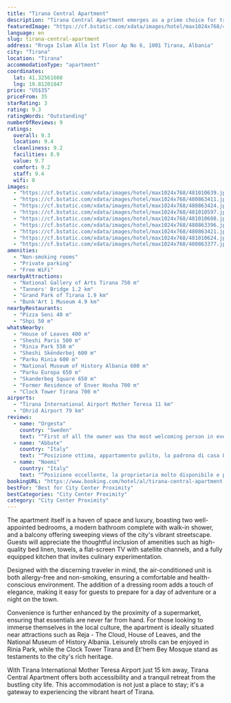 ```yaml
---
title: "Tirana Central Apartment"
description: "Tirana Central Apartment emerges as a prime choice for travelers seeking the perfect blend of comfort and convenience in the heart of Tirana."
featuredImage: "https://cf.bstatic.com/xdata/images/hotel/max1024x768/481010639.jpg?k=c2d4356243a4bf63ed6b84b74807201de3cb3c2e2fe29aa05d3f2f9ce0f5828f&o=&hp=1"
language: en
slug: tirana-central-apartment
address: "Rruga Islam Alla 1st Floor Ap No 6, 1001 Tirana, Albania"
city: "Tirana"
location: "Tirana"
accommodationType: "apartment"
coordinates:
  lat: 41.32561608
  lng: 19.81201847
price: "US$35"
priceFrom: 35
starRating: 3
rating: 9.3
ratingWords: "Outstanding"
numberOfReviews: 9
ratings:
  overall: 9.3
  location: 9.4
  cleanliness: 9.2
  facilities: 8.9
  value: 9.7
  comfort: 9.2
  staff: 9.4
  wifi: 0
images:
  - "https://cf.bstatic.com/xdata/images/hotel/max1024x768/481010639.jpg?k=c2d4356243a4bf63ed6b84b74807201de3cb3c2e2fe29aa05d3f2f9ce0f5828f&o=&hp=1"
  - "https://cf.bstatic.com/xdata/images/hotel/max1024x768/480863411.jpg?k=fb69a2a943458b277df76dd23a72aaee98c1eef5f4fe24c091a4a9f1e475ce88&o=&hp=1"
  - "https://cf.bstatic.com/xdata/images/hotel/max1024x768/480863424.jpg?k=3afd916c81c5ad40f233c3c58bc3db46422cde2c1b83861fbc7369a0203f82e8&o=&hp=1"
  - "https://cf.bstatic.com/xdata/images/hotel/max1024x768/481010597.jpg?k=8172166c6d5f807312c03b29d8ee6b5678e4917c133750a5f31c705563b8cbab&o=&hp=1"
  - "https://cf.bstatic.com/xdata/images/hotel/max1024x768/481010608.jpg?k=064ea22310cd24dc11dfc37f14f495f5bfda4914f99cbfd1070416877766bdd7&o=&hp=1"
  - "https://cf.bstatic.com/xdata/images/hotel/max1024x768/480863396.jpg?k=bd25da7bbfa0a11182f4e77e2cfa9a3349c20869a9478c8ad8095098ea3d2668&o=&hp=1"
  - "https://cf.bstatic.com/xdata/images/hotel/max1024x768/480863421.jpg?k=2f7faa48d1f7109a40e5337dc2498f4f6a78a414dcc0723c47f4a40e106b3b8c&o=&hp=1"
  - "https://cf.bstatic.com/xdata/images/hotel/max1024x768/481010624.jpg?k=871d8b8958db22f4f18a5d10566d232a61f450de1d7f3576293b21c9061cac45&o=&hp=1"
  - "https://cf.bstatic.com/xdata/images/hotel/max1024x768/480863377.jpg?k=1a393f489f2335836b9c99d0db021ce0114ad598b550880a22e6ad7314856de2&o=&hp=1"
amenities:
  - "Non-smoking rooms"
  - "Private parking"
  - "Free WiFi"
nearbyAttractions:
  - "National Gallery of Arts Tirana 750 m"
  - "Tanners' Bridge 1.2 km"
  - "Grand Park of Tirana 1.9 km"
  - "Bunk'Art 1 Museum 4.9 km"
nearbyRestaurants:
  - "Pizza Seni 40 m"
  - "Shpi 50 m"
whatsNearby:
  - "House of Leaves 400 m"
  - "Sheshi Paris 500 m"
  - "Rinia Park 550 m"
  - "Sheshi Skënderbej 600 m"
  - "Parku Rinia 600 m"
  - "National Museum of History Albania 600 m"
  - "Parku Europa 650 m"
  - "Skanderbeg Square 650 m"
  - "Former Residence of Enver Hoxha 700 m"
  - "Clock Tower Tirana 700 m"
airports:
  - "Tirana International Airport Mother Teresa 11 km"
  - "Ohrid Airport 79 km"
reviews:
  - name: "Orgesta"
    country: "Sweden"
    text: "“First of all the owner was the most welcoming person in ever, allows you to see the apartment and explained how everything worked, it’s a two floor apartment, with one room upstairs, and a room with 3 beds down the stairs”"
  - name: "Abbate"
    country: "Italy"
    text: "“Posizione ottima, appartamento pulito, la padrona di casa Linda persona disponibile e ospitale, l'ultimo giorno ci ha aiutato a prenotare il taxi e si è accertata di presenza che arrivasse.”"
  - name: "Noemi"
    country: "Italy"
    text: "“Posizione eccellente, la proprietaria molto disponibile e parla bene l’italiano. Ottima struttura anche qualità prezzo”"
bookingURL: "https://www.booking.com/hotel/al/tirana-central-apartment-tirana2.en-gb.html?aid=8035640"
bestFor: "Best for City Center Proximity"
bestCategories: "City Center Proximity"
category: "City Center Proximity"
---
```


The apartment itself is a haven of space and luxury, boasting two well-appointed bedrooms, a modern bathroom complete with walk-in shower, and a balcony offering sweeping views of the city's vibrant streetscape. Guests will appreciate the thoughtful inclusion of amenities such as high-quality bed linen, towels, a flat-screen TV with satellite channels, and a fully equipped kitchen that invites culinary experimentation.

Designed with the discerning traveler in mind, the air-conditioned unit is both allergy-free and non-smoking, ensuring a comfortable and health-conscious environment. The addition of a dressing room adds a touch of elegance, making it easy for guests to prepare for a day of adventure or a night on the town.

Convenience is further enhanced by the proximity of a supermarket, ensuring that essentials are never far from hand. For those looking to immerse themselves in the local culture, the apartment is ideally situated near attractions such as Reja - The Cloud, House of Leaves, and the National Museum of History Albania. Leisurely strolls can be enjoyed in Rinia Park, while the Clock Tower Tirana and Et'hem Bey Mosque stand as testaments to the city's rich heritage.

With Tirana International Mother Teresa Airport just 15 km away, Tirana Central Apartment offers both accessibility and a tranquil retreat from the bustling city life. This accommodation is not just a place to stay; it's a gateway to experiencing the vibrant heart of Tirana.
